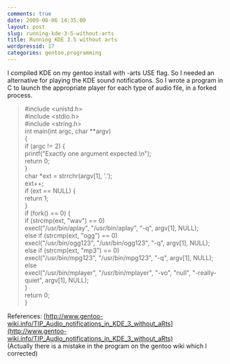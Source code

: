 ```yaml
---
comments: true
date: 2009-06-06 14:35:00
layout: post
slug: running-kde-3-5-without-arts
title: Running KDE 3.5 without arts
wordpressid: 17
categories: gentoo,programming
---
```


I compiled KDE on my gentoo install with -arts USE flag. So I needed an alternative for playing the KDE sound notifications. So I wrote a program in C to launch the appropriate player for each type of audio file, in a forked process.  
  


> #include <unistd.h>  
#include <stdio.h>  
#include <string.h>  
int main(int argc, char **argv)  
{  
if (argc != 2) {  
 printf("Exactly one argument expected.\n");  
 return 0;  
}  
char *ext = strrchr(argv[1], '.');  
ext++;  
if (ext == NULL) {  
 return 1;  
}  
if (fork() == 0) {  
 if (strcmp(ext, "wav") == 0)  
   execl("/usr/bin/aplay", "/usr/bin/aplay", "-q", argv[1], NULL);  
 else if (strcmp(ext, "ogg") == 0)  
   execl("/usr/bin/ogg123", "/usr/bin/ogg123", "-q", argv[1], NULL);  
 else if (strcmp(ext, "mp3") == 0)  
   execl("/usr/bin/mpg123", "/usr/bin/mpg123", "-q", argv[1], NULL);  
 else  
   execl("/usr/bin/mplayer", "/usr/bin/mplayer", "-vo", "null", "-really-quiet", argv[1], NULL);  
}  
return 0;  
}  


  
References: [http://www.gentoo-wiki.info/TIP_Audio_notifications_in_KDE_3_without_aRts](http://www.gentoo-wiki.info/TIP_Audio_notifications_in_KDE_3_without_aRts)  
(Actually there is a mistake in the program on the gentoo wiki which I corrected)
